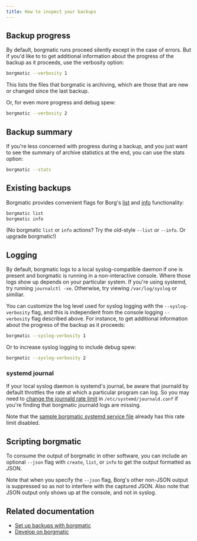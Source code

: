 ```yaml
---
title: How to inspect your backups
---
```

## Backup progress

By default, borgmatic runs proceed silently except in the case of errors. But
if you'd like to to get additional information about the progress of the
backup as it proceeds, use the verbosity option:

```bash
borgmatic --verbosity 1
```

This lists the files that borgmatic is archiving, which are those that are new
or changed since the last backup.

Or, for even more progress and debug spew:

```bash
borgmatic --verbosity 2
```

## Backup summary

If you're less concerned with progress during a backup, and you just want to
see the summary of archive statistics at the end, you can use the stats
option:

```bash
borgmatic --stats
```

## Existing backups

Borgmatic provides convenient flags for Borg's
[list](https://borgbackup.readthedocs.io/en/stable/usage/list.html) and
[info](https://borgbackup.readthedocs.io/en/stable/usage/info.html)
functionality:


```bash
borgmatic list
borgmatic info
```

(No borgmatic `list` or `info` actions? Try the old-style `--list` or
`--info`. Or upgrade borgmatic!)

## Logging

By default, borgmatic logs to a local syslog-compatible daemon if one is
present and borgmatic is running in a non-interactive console. Where those
logs show up depends on your particular system. If you're using systemd, try
running `journalctl -xe`. Otherwise, try viewing `/var/log/syslog` or
similiar.

You can customize the log level used for syslog logging with the
`--syslog-verbosity` flag, and this is independent from the console logging
`--verbosity` flag described above. For instance, to get additional
information about the progress of the backup as it proceeds:

```bash
borgmatic --syslog-verbosity 1
```

Or to increase syslog logging to include debug spew:

```bash
borgmatic --syslog-verbosity 2
```

### systemd journal

If your local syslog daemon is systemd's journal, be aware that journald by
default throttles the rate at which a particular program can log. So you may
need to [change the journald rate
limit](https://www.freedesktop.org/software/systemd/man/journald.conf.html#RateLimitIntervalSec=)
in `/etc/systemd/journald.conf` if you're finding that borgmatic journald logs
are missing.

Note that the [sample borgmatic systemd service
file](https://torsion.org/borgmatic/docs/how-to/set-up-backups/#systemd)
already has this rate limit disabled.

## Scripting borgmatic

To consume the output of borgmatic in other software, you can include an
optional `--json` flag with `create`, `list`, or `info` to get the output
formatted as JSON.

Note that when you specify the `--json` flag, Borg's other non-JSON output is
suppressed so as not to interfere with the captured JSON. Also note that JSON
output only shows up at the console, and not in syslog.


## Related documentation

 * [Set up backups with borgmatic](https://torsion.org/borgmatic/docs/how-to/set-up-backups.md)
 * [Develop on borgmatic](https://torsion.org/borgmatic/docs/how-to/develop-on-borgmatic.md)
